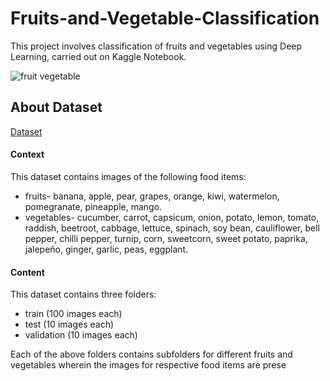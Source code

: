 # Fruits-and-Vegetable-Classification

This project involves classification of fruits and vegetables using Deep Learning, carried out on Kaggle Notebook.

![fruit vegetable](https://images.pexels.com/photos/2101261/pexels-photo-2101261.jpeg?auto=compress&cs=tinysrgb&w=600)


## About Dataset
[Dataset](https://www.kaggle.com/datasets/kritikseth/fruit-and-vegetable-image-recognition)

#### Context
This dataset contains images of the following food items:

- fruits- banana, apple, pear, grapes, orange, kiwi, watermelon, pomegranate, pineapple, mango.
- vegetables- cucumber, carrot, capsicum, onion, potato, lemon, tomato, raddish, beetroot, cabbage, lettuce, spinach, soy bean, cauliflower, bell pepper, chilli pepper, turnip, corn, sweetcorn, sweet potato, paprika, jalepeño, ginger, garlic, peas, eggplant.

#### Content
This dataset contains three folders:

- train (100 images each)
- test (10 images each)
- validation (10 images each)
  
Each of the above folders contains subfolders for different fruits and vegetables wherein the images for respective food items are prese

